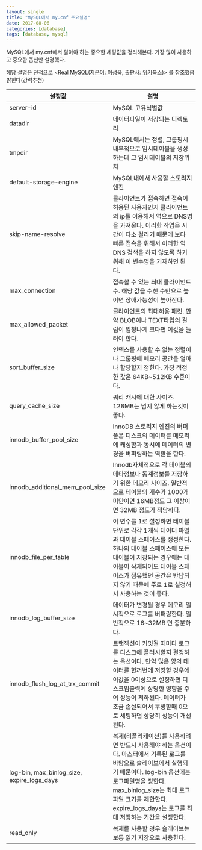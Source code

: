```yaml
---
layout: single
title: "MySQL에서 my.cnf 주요설명"
date: 2017-08-06
categories: [database]
tags: [database, mysql]
---
```


MySQL에서 my.cnf에서 알아야 하는 중요한 세팅값을 정리해본다. 가장 많이 사용하고 중요한 옵션만 설명했다.

해당 설명은 전적으로 <[Real MySQL(지은이: 이성욱, 출판사: 위키북스](http://wikibook.co.kr/real-mysql/))> 를 참조했음 밝힌다(강력추천)

| 설정값                                     | 설명                                                                                                                                                                                                                                                                             |
| ------------------------------------------ | -------------------------------------------------------------------------------------------------------------------------------------------------------------------------------------------------------------------------------------------------------------------------------- |
| server-id                                  | MySQL 고유식별값                                                                                                                                                                                                                                                                 |
| datadir                                    | 데이터파일이 저장되는 디렉토리                                                                                                                                                                                                                                                   |
| tmpdir                                     | MySQL에서는 정렬, 그룹핑시 내부적으로 임시테이블을 생성하는데 그 임시테이블의 저장위치                                                                                                                                                                                           |
| default-storage-engine                     | MySQL내에서 사용할 스토리지 엔진                                                                                                                                                                                                                                                 |
| skip-name-resolve                          | 클라이언트가 접속하면 접속이 허용된 사용자인지 클라이언트의 ip를 이용해서 역으로 DNS명을 가져온다. 이러한 작업은 시간이 다소 걸리기 때문에 보다 빠른 접속을 위해서 이러한 역 DNS 검색을 하지 않도록 하기 위해 이 변수명을 기재하면 된다.                                         |
| max_connection                             | 접속할 수 있는 최대 클라이언트 수. 해당 값을 수천 수만으로 높이면 장애가능성이 높아진다.                                                                                                                                                                                         |
| max_allowed_packet                         | 클라이언트의 최대허용 패킷. 만약 BLOB이나 TEXT타입의 컬럼이 엄청나게 크다면 이값을 늘려야 한다.                                                                                                                                                                                  |
| sort_buffer_size                           | 인덱스를 사용할 수 없는 정렬이나 그룹핑에 메모리 공간을 얼마나 할당할지 정한다. 가장 적정한 값은 64KB~512KB 수준이다.                                                                                                                                                            |
| query_cache_size                           | 쿼리 캐시에 대한 사이즈. 128MB는 넘지 않게 하는것이 좋다.                                                                                                                                                                                                                        |
| innodb_buffer_pool_size                    | InnoDB 스토리지 엔진의 버퍼풀은 디스크의 데이터를 메모리에 캐싱함과 동시에 데이터의 변경을 버퍼링하는 역할을 한다.                                                                                                                                                               |
| innodb_additional_mem_pool_size            | Innodb자체적으로 각 테이블의 메타정보나 통계정보를 저장하기 위한 메모리 사이즈. 일반적으로 테이블의 개수가 1000개 미만이면 16MB정도 그 이상이면 32MB 정도가 적당하다.                                                                                                            |
| innodb_file_per_table                      | 이 변수를 1로 설정하면 테이블 단위로 각각 1개씩 테이터 파일과 테이블 스페이스를 생성한다. 하나의 테이블 스페이스에 모든 테이블이 저장되는 경우에는 테이블이 삭제되어도 테이블 스페이스가 점유했던 공간은 반납되지 않기 때문에 주로 1로 설정해서 사용하는 것이 좋다.              |
| innodb_log_buffer_size                     | 데이터가 변경될 경우 메모리 일시적으로 로그를 버퍼링한다. 일반적으로 16~32MB 면 충분하다.                                                                                                                                                                                        |
| innodb_flush_log_at_trx_commit             | 트랜젝션이 커밋될 때마다 로그를 디스크에 플러시할지 결정하는 옵션이다. 만약 많은 양의 데이터를 한꺼번에 저장할 경우에 이값을 0이상으로 설정하면 디스크입출력에 상당한 영향을 주어 성능이 저하된다. 데이터가 조금 손실되어서 무방할때 0으로 세팅하면 상당히 성능이 개선된다.      |
| log-bin, max_binlog_size, expire_logs_days | 복제(리플리케이션)를 사용하려면 반드시 사용해야 하는 옵션이다. 마스터에서 기록된 로그를 바탕으로 슬레이브에서 실행되기 때문이다. log-bin 옵션에는 로그파일명을 정한다. max_binlog_size는 최대 로그파일 크기를 제한한다. expire_logs_days는 로그를 최대 저장하는 기간을 설정한다. |
| read_only                                  | 복제를 사용할 경우 슬레이브는 보통 읽기 저장으로 사용한다.                                                                                                                                                                                                                       |
